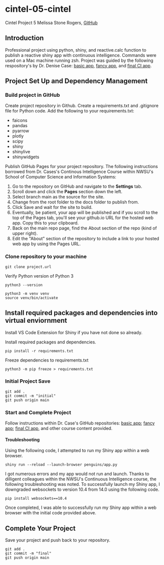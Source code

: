 # cintel-05-cintel
Cintel Project 5
Melissa Stone Rogers, [GitHub](https://github.com/meldstonerogers/cintel-05-cintel)

## Introduction
Professional project using python, shiny, and reactive.calc function to publish a reactive shiny app with continuous intelligence. 
Commands were used on a Mac machine running zsh. Project was guided by the following respository's by Dr. Denise Case: [basic app](https://github.com/denisecase/cintel-05-cintel-basic), [fancy app](https://github.com/denisecase/cintel-05-cintel-fancy), and [final CI app](https://github.com/denisecase/cintel-05-cintel).  


## Project Set Up and Dependency Management 
### Build project in GitHub
Create project repository in Github. Create a requirements.txt and .gitignore file for Python code. Add the following to your requirements.txt: 
- faicons 
- pandas
- pyarrow
- plotly
- scipy
- shiny
- shinylive 
- shinywidgets

Publish GitHub Pages for your project repository.
The following instructions borrowed from Dr. Cases's Continous Intelligence Course within NWSU's School of Computer Science and Information Systems: 

1. Go to the repository on GitHub and navigate to the **Settings** tab.
2. Scroll down and click the **Pages** section down the left.
3. Select branch main as the source for the site.
4. Change from the root folder to the docs folder to publish from.
5. Click Save and wait for the site to build.
6. Eventually, be patient, your app will be published and if you scroll to the top of the Pages tab, you'll see your github.io URL for the hosted web app. Copy this to your clipboard. 
7. Back on the main repo page, find the About section of the repo (kind of upper right).
8. Edit the "About" section of the repository to include a link to your hosted web app by using the Pages URL. 

### Clone repository to your machine
```
git clone project.url
```
Verify Python version of Python 3
```
python3 --version

```
```
python3 -m venv venv
source venv/bin/activate
```
## Install required packages and dependencies into virtual enviornment

Install VS Code Extension for Shiny if you have not done so already.

Install required packages and dependencies. 
```
pip install -r requirements.txt
```
Freeze dependencies to requirements.txt  
```
python3 -m pip freeze > requirements.txt
```

### Initial Project Save
```
git add .
git commit -m "initial"                         
git push origin main
```
### Start and Complete Project 
Follow instructions within Dr. Case's GitHub repositories: [basic app](https://github.com/denisecase/cintel-05-cintel-basic); [fancy app](https://github.com/denisecase/cintel-05-cintel-fancy); [final CI app](https://github.com/denisecase/cintel-05-cintel), and other course content provided. 

#### Troubleshooting
Using the following code, I attempted to run my Shiny app within a web browser. 
```
shiny run --reload --launch-browser penguins/app.py
```

I got numerous errors and my app would not run and launch. Thanks to dilligent colleagues within the NWSU's Continuous Intelligence course, the following troubleshooting was noted. To successfully launch my Shiny app, I downgraded websockets to version 10.4 from 14.0 using the following code.
```
pip install websockets==10.4
```

Once completed, I was able to successfully run my Shiny app within a web browser with the initial code provided above.

## Complete Your Project
Save your project and push back to your repository. 
```
git add .
git commit -m "final"                         
git push origin main
```

